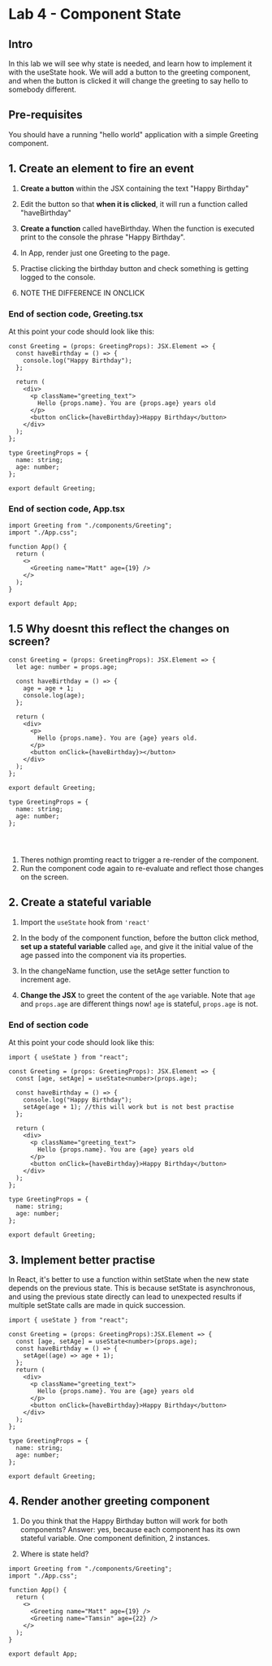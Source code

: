 # Lab 4 - Component State

## Intro

In this lab we will see why state is needed, and learn how to implement it with the useState hook. We will add a button to the greeting component, and when the button is clicked it will change the greeting to say hello to somebody different.

## Pre-requisites

You should have a running "hello world" application with a simple Greeting component.

## 1. Create an element to fire an event

1. **Create a button** within the JSX containing the text "Happy Birthday"

2. Edit the button so that **when it is clicked**, it will run a function called "haveBirthday"

3. **Create a function** called haveBirthday. When the function is executed print to the console the phrase "Happy Birthday".

4. In App, render just one Greeting to the page.

5. Practise clicking the birthday button and check something is getting logged to the console.

6. NOTE THE DIFFERENCE IN ONCLICK

### End of section code, Greeting.tsx

At this point your code should look like this:

```
const Greeting = (props: GreetingProps): JSX.Element => {
  const haveBirthday = () => {
    console.log("Happy Birthday");
  };

  return (
    <div>
      <p className="greeting_text">
        Hello {props.name}. You are {props.age} years old
      </p>
      <button onClick={haveBirthday}>Happy Birthday</button>
    </div>
  );
};

type GreetingProps = {
  name: string;
  age: number;
};

export default Greeting;

```

### End of section code, App.tsx

```
import Greeting from "./components/Greeting";
import "./App.css";

function App() {
  return (
    <>
      <Greeting name="Matt" age={19} />
    </>
  );
}

export default App;
```



## 1.5 Why doesnt this reflect the changes on screen?



```
const Greeting = (props: GreetingProps): JSX.Element => {
  let age: number = props.age;

  const haveBirthday = () => {
    age = age + 1;
    console.log(age);
  };

  return (
    <div>
      <p>
        Hello {props.name}. You are {age} years old.
      </p>
      <button onClick={haveBirthday}></button>
    </div>
  );
};

export default Greeting;

type GreetingProps = {
  name: string;
  age: number;
};




```

1. Theres nothign promting react to trigger a re-render of the component.
2. Run the component code again to re-evaluate and reflect those changes on the screen.

## 2. Create a stateful variable

1. Import the `useState` hook from `'react'`

2. In the body of the component function, before the button click method, **set up a stateful variable** called `age`, and give it the initial value of the age passed into the component via its properties.

3. In the changeName function, use the setAge setter function to increment age.

4. **Change the JSX** to greet the content of the `age` variable. Note that `age` and `props.age` are different things now! `age` is stateful, `props.age` is not.

### End of section code

At this point your code should look like this:

```
import { useState } from "react";

const Greeting = (props: GreetingProps): JSX.Element => {
  const [age, setAge] = useState<number>(props.age);

  const haveBirthday = () => {
    console.log("Happy Birthday");
    setAge(age + 1); //this will work but is not best practise
  };

  return (
    <div>
      <p className="greeting_text">
        Hello {props.name}. You are {age} years old
      </p>
      <button onClick={haveBirthday}>Happy Birthday</button>
    </div>
  );
};

type GreetingProps = {
  name: string;
  age: number;
};

export default Greeting;

```

## 3. Implement better practise

In React, it's better to use a function within setState when the new state depends on the previous state. This is because setState is asynchronous, and using the previous state directly can lead to unexpected results if multiple setState calls are made in quick succession.

```
import { useState } from "react";

const Greeting = (props: GreetingProps):JSX.Element => {
  const [age, setAge] = useState<number>(props.age);
  const haveBirthday = () => {
    setAge((age) => age + 1);
  };
  return (
    <div>
      <p className="greeting_text">
        Hello {props.name}. You are {age} years old
      </p>
      <button onClick={haveBirthday}>Happy Birthday</button>
    </div>
  );
};

type GreetingProps = {
  name: string;
  age: number;
};

export default Greeting;
```

## 4. Render another greeting component

1. Do you think that the Happy Birthday button will work for both components?
   Answer: yes, because each component has its own stateful variable. One component definition, 2 instances.

2. Where is state held?

```
import Greeting from "./components/Greeting";
import "./App.css";

function App() {
  return (
    <>
      <Greeting name="Matt" age={19} />
      <Greeting name="Tamsin" age={22} />
    </>
  );
}

export default App;


```
